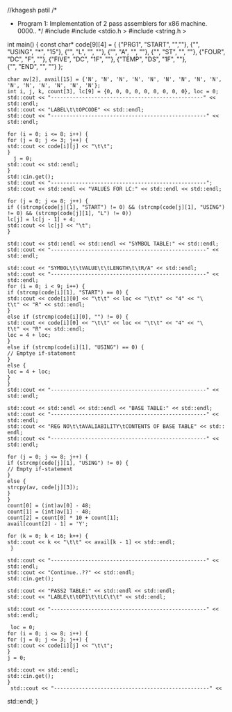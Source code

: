 //khagesh patil
/*
 * Program 1: Implementation of 2 pass assemblers for x86 machine.
0000.. */
#include <iostream >
 #include <stdio.h >
 #include <string.h >

 int main() {
 const char* code[9][4] = {
    {"PRG1", "START", "",""},
    {"", "USING", "*", "15"},
    {"", "L", "", ""},
    {"", "A", "", ""},
    {"", "ST", "", ""},
    {"FOUR", "DC", "F", ""},
    {"FIVE", "DC", "1F", ""},
    {"TEMP", "DS", "1F", ""},   
    {"", "END", "", ""}
    };

    char av[2], avail[15] = {'N', 'N', 'N', 'N', 'N', 'N', 'N', 'N', 'N', 'N', 'N', 'N', 'N', 'N', 'N'};
    int i, j, k, count[3], lc[9] = {0, 0, 0, 0, 0, 0, 0, 0, 0}, loc = 0;
    std::cout << "-------------------------------------------------" <<
    std::endl;
    std::cout << "LABEL\t\tOPCODE" << std::endl;
    std::cout << "--------------------------------------------------" <<
    std::endl;

    for (i = 0; i <= 8; i++) {
    for (j = 0; j <= 3; j++) {
    std::cout << code[i][j] << "\t\t";
    }  
      j = 0;
    std::cout << std::endl;
    }
    std::cin.get();
    std::cout << "--------------------------------------------------";
    std::cout << std::endl << "VALUES FOR LC:" << std::endl << std::endl;

    for (j = 0; j <= 8; j++) {
    if ((strcmp(code[j][1], "START") != 0) && (strcmp(code[j][1], "USING") != 0) && (strcmp(code[j][1], "L") != 0))
    lc[j] = lc[j - 1] + 4;
    std::cout << lc[j] << "\t";
    }

    std::cout << std::endl << std::endl << "SYMBOL TABLE:" << std::endl;
    std::cout << "--------------------------------------------------" <<
    std::endl;

    std::cout << "SYMBOL\t\tVALUE\t\tLENGTH\t\tR/A" << std::endl;
    std::cout << "--------------------------------------------------" <<
    std::endl;
    for (i = 0; i < 9; i++) {
    if (strcmp(code[i][1], "START") == 0) {
    std::cout << code[i][0] << "\t\t" << loc << "\t\t" << "4" << "\
    t\t" << "R" << std::endl;
    }
    else if (strcmp(code[i][0], "") != 0) {
    std::cout << code[i][0] << "\t\t" << loc << "\t\t" << "4" << "\
    t\t" << "R" << std::endl;
    loc = 4 + loc;
    }
    else if (strcmp(code[i][1], "USING") == 0) {
    // Emptye if-statement
    }
    else {
    loc = 4 + loc;
    }
    }
    std::cout << "--------------------------------------------------" <<
    std::endl;

    std::cout << std::endl << std::endl << "BASE TABLE:" << std::endl;
    std::cout << "--------------------------------------------------" <<
    std::endl;
    std::cout << "REG NO\t\tAVALIABILITY\tCONTENTS OF BASE TABLE" << std::
    endl;
    std::cout << "--------------------------------------------------" <<
    std::endl;

    for (j = 0; j <= 8; j++) {
    if (strcmp(code[j][1], "USING") != 0) {
    // Empty if-statement
    }
    else {
    strcpy(av, code[j][3]);
    }
    }       
    count[0] = (int)av[0] - 48;
    count[1] = (int)av[1] - 48;
    count[2] = count[0] * 10 + count[1];
    avail[count[2] - 1] = 'Y';

    for (k = 0; k < 16; k++) {
    std::cout << k << "\t\t" << avail[k - 1] << std::endl;  
     }

    std::cout << "--------------------------------------------------" <<
    std::endl;
    std::cout << "Continue..??" << std::endl;
    std::cin.get();
    
    std::cout << "PASS2 TABLE:" << std::endl << std::endl;
    std::cout << "LABLE\t\tOP1\t\tLC\t\t" << std::endl;

    std::cout << "--------------------------------------------------" <<
    std::endl;

     loc = 0;
    for (i = 0; i <= 8; i++) {
    for (j = 0; j <= 3; j++) {
    std::cout << code[i][j] << "\t\t";
    }
    j = 0;

    std::cout << std::endl;
    std::cin.get();
    }
     std::cout << "--------------------------------------------------" <<
std::endl;
 }
